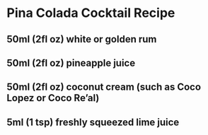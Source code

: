# Pina Colada Cocktail Recipe

## 50ml (2fl oz) white or golden rum
## 50ml (2fl oz) pineapple juice
## 50ml (2fl oz) coconut cream (such as Coco Lopez or Coco Re’al)
## 5ml (1 tsp) freshly squeezed lime juice



